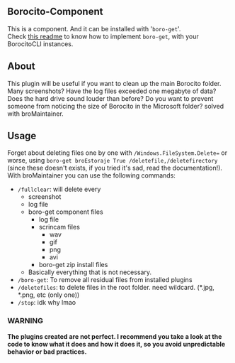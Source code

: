 ## Borocito-Component
This is a component. And it can be installed with '`boro-get`'.  
Check [this readme](https://github.com/Borocito/Components-for-Borocito/blob/main/boro-get/README.md) to know how to implement `boro-get`, with your BorocitoCLI instances.  

## About
This plugin will be useful if you want to clean up the main Borocito folder.  
Many screenshots? Have the log files exceeded one megabyte of data? Does the hard drive sound louder than before? Do you want to prevent someone from noticing the size of Borocito in the Microsoft folder? solved with broMaintainer.  

## Usage
Forget about deleting files one by one with `/Windows.FileSystem.Delete=` or worse, using `boro-get broEstoraje True /deletefile,/deletefirectory` (since these doesn't exists, if you tried it's sad, read the documentation!).  
With broMaintainer you can use the following commands:   
- `/fullclear`: will delete every
	- screenshot
	- log file
	- boro-get component files
		- log file
		- scrincam files
			- wav
			- gif
			- png
			- avi
		- boro-get zip install files
	- Basically everything that is not necessary.  
 - `/boro-get`: To remove all residual files from installed plugins
 - `/deletefiles`: to delete files in the root folder. need wildcard. (*.jpg, *.png, etc (only one))
 - `/stop`: idk why lmao

### WARNING
**The plugins created are not perfect. I recommend you take a look at the code to know what it does and how it does it, so you avoid unpredictable behavior or bad practices.**